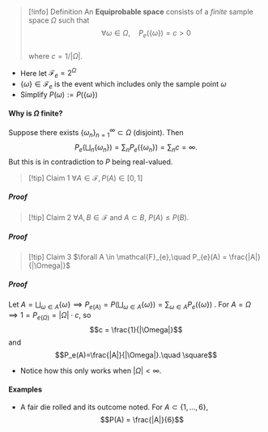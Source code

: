 >[!info] Definition
>An **Equiprobable space** consists of a *finite* sample space $\Omega$ such that
>$$\forall \omega \in \Omega,\quad P_e(\{\omega\}) = c > 0$$  
>where $c = 1 / |\Omega|$.

- Here let $\mathcal{F}_{e}= 2^\Omega$ 
- $\{\omega\}\in \mathcal{F}_e$ is the event which includes only the sample point $\omega$
- Simplify $P(\omega) := P(\{\omega\})$

#### Why is $\Omega$ finite?
Suppose there exists $\{\omega_n\}_{n=1}^{\infty}\subset \Omega$  (disjoint). Then
$$P_e(\bigsqcup_{n}\{\omega_{n}\})= \sum_{n}P_e(\{\omega_{n}\})= \sum_{n}c = \infty.$$
But this is in contradiction to $P$ being real-valued.


> [!tip] Claim 1
> $\forall A \in \mathcal{F}, P(A) \in [0,1]$ 
##### Proof


> [!tip] Claim 2
> $\forall A,B \in \mathcal{F}$ and $A \subset B$, $P(A) \leq P(B)$. 
> 
##### Proof



> [!tip] Claim 3
>$\forall A \in \mathcal{F}_{e},\quad P_{e}(A) = \frac{|A|}{|\Omega|}$  
> 
##### Proof
Let $A = \bigsqcup_{\omega \in A} \{\omega\} \implies P_{e(A)}= P(\bigsqcup_{\omega \in A} \{\omega\}) = \sum_{\omega \in A}P_e(\{\omega\})$ .
For $A = \Omega \implies 1 = P_{e(\Omega)}= |\Omega|\cdot c$, so
$$c = \frac{1}{|\Omega|}$$
and 
$$P_e(A)=\frac{|A|}{|\Omega|}.\quad \square$$

- Notice how this only works when $|\Omega| < \infty$.

#### Examples
- A fair die rolled and its outcome noted. For $A \subset \{1,...,6\},$
$$P(A) = \frac{|A|}{6}$$
